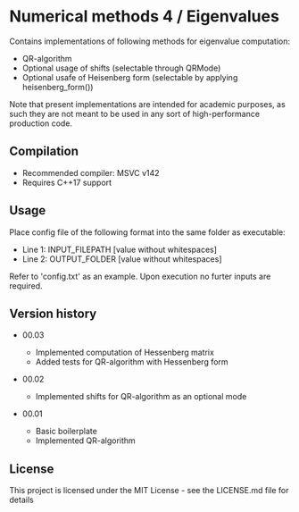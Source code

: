 # Numerical methods 4 / Eigenvalues

Contains implementations of following methods for eigenvalue computation:

* QR-algorithm
* Optional usage of shifts (selectable through QRMode)
* Optional usafe of Heisenberg form (selectable by applying heisenberg_form())

Note that present implementations are intended for academic purposes, as such they are not meant to be used in any sort of high-performance production code.

## Compilation

* Recommended compiler: MSVC v142
* Requires C++17 support

## Usage

Place config file of the following format into the same folder as executable:

* Line 1: INPUT_FILEPATH [value without whitespaces]
* Line 2: OUTPUT_FOLDER [value without whitespaces]

Refer to 'config.txt' as an example. Upon execution no furter inputs are required.

## Version history

* 00.03
    * Implemented computation of Hessenberg matrix
    * Added tests for QR-algorithm with Hessenberg form

* 00.02
    * Implemented shifts for QR-algorithm as an optional mode

* 00.01
    * Basic boilerplate
    * Implemented QR-algorithm

## License

This project is licensed under the MIT License - see the LICENSE.md file for details